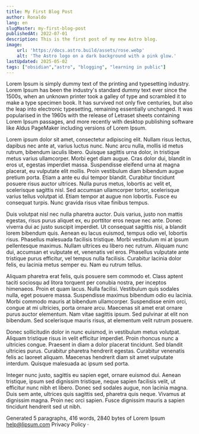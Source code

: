 ```yaml
---
title: My First Blog Post
author: Ronaldo
lang: en
slugMaster: my-first-blog-post
publishedAt: 2022-07-01
description: This is the first post of my new Astro blog.
image:
    url: 'https://docs.astro.build/assets/rose.webp'
    alt: 'The Astro logo on a dark background with a pink glow.'
lastUpdated: 2025-05-02
tags: ["obsidian","astro", "blogging", "learning in public"]
---
```


Lorem Ipsum is simply dummy text of the printing and typesetting industry. Lorem Ipsum has been the industry's standard dummy text ever since the 1500s, when an unknown printer took a galley of type and scrambled it to make a type specimen book. It has survived not only five centuries, but also the leap into electronic typesetting, remaining essentially unchanged. It was popularised in the 1960s with the release of Letraset sheets containing Lorem Ipsum passages, and more recently with desktop publishing software like Aldus PageMaker including versions of Lorem Ipsum.

Lorem ipsum dolor sit amet, consectetur adipiscing elit. Nullam risus lectus, dapibus nec ante at, varius luctus nunc. Nunc arcu nulla, mollis id metus rutrum, bibendum iaculis libero. Quisque sagittis urna dolor, in tristique metus varius ullamcorper. Morbi eget diam augue. Cras dolor dui, blandit in eros ut, egestas imperdiet massa. Suspendisse eleifend urna at magna placerat, eu vulputate elit mollis. Proin vestibulum diam bibendum augue pretium porta. Etiam a ante eu dui tempor blandit. Curabitur tincidunt posuere risus auctor ultrices. Nulla purus metus, lobortis ac velit et, scelerisque sagittis nisl. Sed accumsan ullamcorper tortor, scelerisque varius tellus volutpat id. Etiam tempor at augue non lobortis. Fusce eu consequat turpis. Nunc gravida risus vitae finibus tempus.

Duis volutpat nisl nec nulla pharetra auctor. Duis varius, justo non mattis egestas, risus purus aliquet ex, eu porttitor eros neque nec ante. Donec viverra dui ac justo suscipit imperdiet. Ut consequat sagittis nisi, a blandit lorem bibendum quis. Aenean eu lacus euismod, tempus odio vel, lobortis risus. Phasellus malesuada facilisis tristique. Morbi vestibulum mi at ipsum pellentesque maximus. Nullam ultrices eu libero nec rutrum. Aliquam nunc dui, accumsan et vulputate et, venenatis vel eros. Phasellus vulputate ante tristique purus efficitur, vel tempus nulla facilisis. Curabitur lacinia dolor felis, eu lacinia metus semper eu. Nam eu rutrum tellus.

Aliquam pharetra erat felis, quis posuere sem commodo et. Class aptent taciti sociosqu ad litora torquent per conubia nostra, per inceptos himenaeos. Proin et quam lacus. Nulla facilisi. Vestibulum quis sodales nulla, eget posuere massa. Suspendisse maximus bibendum odio eu lacinia. Morbi commodo mauris at bibendum ullamcorper. Suspendisse enim orci, congue at mi ultricies, porta ornare arcu. Maecenas sit amet erat ornare purus auctor elementum. Nam vitae sagittis ipsum. Sed pulvinar at elit non bibendum. Sed scelerisque mauris risus, at elementum velit rutrum posuere.

Donec sollicitudin dolor in nunc euismod, in vestibulum metus volutpat. Aliquam tristique risus in velit efficitur imperdiet. Proin rhoncus nunc a ultricies congue. Praesent in diam a dolor placerat tincidunt. Sed blandit ultricies purus. Curabitur pharetra hendrerit egestas. Curabitur venenatis felis ac laoreet aliquam. Maecenas hendrerit diam sit amet vulputate interdum. Quisque malesuada ac ipsum sed porta.

Integer nunc justo, sagittis eu sapien eget, ornare euismod dui. Aenean tristique, ipsum sed dignissim tristique, neque sapien facilisis velit, ut efficitur nunc nibh et libero. Donec sed sodales augue, non lacinia magna. Duis sem ante, ultrices quis sagittis sed, pharetra quis neque. Vivamus at dignissim magna. Proin nec orci sapien. Fusce dignissim mauris a sapien tincidunt hendrerit sed ut nibh.

Generated 5 paragraphs, 416 words, 2840 bytes of Lorem Ipsum
help@lipsum.com
Privacy Policy · 



